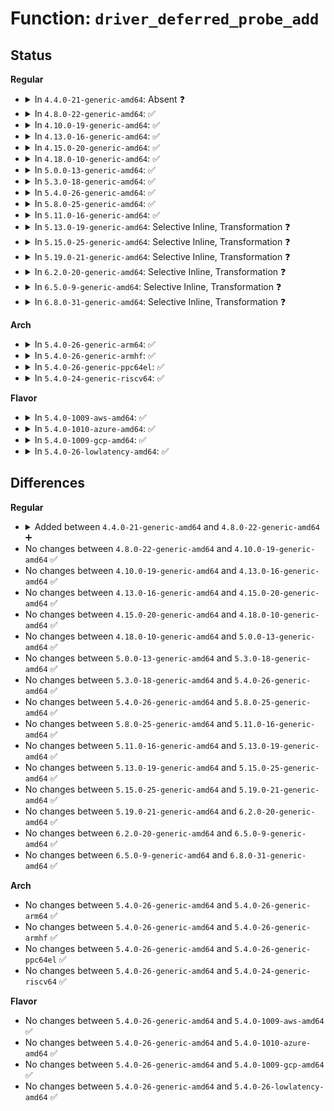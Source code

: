# Function: <code>driver_deferred_probe_add</code>

## Status
<b>Regular</b>
<ul>
<li>
<details>
<summary>In <code>4.4.0-21-generic-amd64</code>: Absent ❓</summary>

```json
{
  "name": "driver_deferred_probe_add",
  "collision_type": "Unique Static",
  "inline_type": "Full",
  "funcs": [
    {
      "addr": 18446744071584398488,
      "name": "driver_deferred_probe_add",
      "external": false,
      "loc": "drivers/base/dd.c:112",
      "file": "drivers/base/dd.c",
      "inline": "not declared, inlined",
      "caller_inline": [
        "drivers/base/dd.c:driver_probe_device"
      ],
      "caller_func": []
    }
  ],
  "symbols": []
}
```
</details>
</li>
<li>
<details>
<summary>In <code>4.8.0-22-generic-amd64</code>: ✅</summary>

```c
void driver_deferred_probe_add(struct device * dev)
```

```json
{
  "name": "driver_deferred_probe_add",
  "collision_type": "Unique Static",
  "inline_type": "No",
  "funcs": [
    {
      "addr": 18446744071584730512,
      "name": "driver_deferred_probe_add",
      "external": false,
      "loc": "drivers/base/dd.c:119",
      "file": "drivers/base/dd.c",
      "inline": "seen, unknown",
      "caller_inline": [],
      "caller_func": [
        "drivers/base/dd.c:__driver_attach",
        "drivers/base/dd.c:__device_attach_driver",
        "drivers/base/dd.c:driver_probe_device",
        "drivers/base/dd.c:driver_probe_device"
      ]
    }
  ],
  "symbols": [
    {
      "addr": 18446744071584730512,
      "name": "driver_deferred_probe_add",
      "section": ".text",
      "bind": "STB_LOCAL",
      "size": 153
    }
  ]
}
```
</details>
</li>
<li>
<details>
<summary>In <code>4.10.0-19-generic-amd64</code>: ✅</summary>

```c
void driver_deferred_probe_add(struct device * dev)
```

```json
{
  "name": "driver_deferred_probe_add",
  "collision_type": "Unique Static",
  "inline_type": "No",
  "funcs": [
    {
      "addr": 18446744071584920304,
      "name": "driver_deferred_probe_add",
      "external": false,
      "loc": "drivers/base/dd.c:118",
      "file": "drivers/base/dd.c",
      "inline": "seen, unknown",
      "caller_inline": [],
      "caller_func": [
        "drivers/base/dd.c:__driver_attach",
        "drivers/base/dd.c:__device_attach_driver",
        "drivers/base/dd.c:driver_probe_device",
        "drivers/base/dd.c:driver_probe_device"
      ]
    }
  ],
  "symbols": [
    {
      "addr": 18446744071584920304,
      "name": "driver_deferred_probe_add",
      "section": ".text",
      "bind": "STB_LOCAL",
      "size": 153
    }
  ]
}
```
</details>
</li>
<li>
<details>
<summary>In <code>4.13.0-16-generic-amd64</code>: ✅</summary>

```c
void driver_deferred_probe_add(struct device * dev)
```

```json
{
  "name": "driver_deferred_probe_add",
  "collision_type": "Unique Static",
  "inline_type": "No",
  "funcs": [
    {
      "addr": 18446744071585005248,
      "name": "driver_deferred_probe_add",
      "external": false,
      "loc": "drivers/base/dd.c:119",
      "file": "drivers/base/dd.c",
      "inline": "seen, unknown",
      "caller_inline": [],
      "caller_func": [
        "drivers/base/dd.c:__driver_attach",
        "drivers/base/dd.c:__device_attach_driver",
        "drivers/base/dd.c:driver_probe_device",
        "drivers/base/dd.c:driver_probe_device"
      ]
    }
  ],
  "symbols": [
    {
      "addr": 18446744071585005248,
      "name": "driver_deferred_probe_add",
      "section": ".text",
      "bind": "STB_LOCAL",
      "size": 153
    }
  ]
}
```
</details>
</li>
<li>
<details>
<summary>In <code>4.15.0-20-generic-amd64</code>: ✅</summary>

```c
void driver_deferred_probe_add(struct device * dev)
```

```json
{
  "name": "driver_deferred_probe_add",
  "collision_type": "Unique Static",
  "inline_type": "No",
  "funcs": [
    {
      "addr": 18446744071585427184,
      "name": "driver_deferred_probe_add",
      "external": false,
      "loc": "drivers/base/dd.c:144",
      "file": "drivers/base/dd.c",
      "inline": "seen, unknown",
      "caller_inline": [],
      "caller_func": [
        "drivers/base/dd.c:__driver_attach",
        "drivers/base/dd.c:__device_attach_driver",
        "drivers/base/dd.c:driver_probe_device",
        "drivers/base/dd.c:driver_probe_device",
        "drivers/base/dd.c:driver_probe_device"
      ]
    }
  ],
  "symbols": [
    {
      "addr": 18446744071585427184,
      "name": "driver_deferred_probe_add",
      "section": ".text",
      "bind": "STB_LOCAL",
      "size": 153
    }
  ]
}
```
</details>
</li>
<li>
<details>
<summary>In <code>4.18.0-10-generic-amd64</code>: ✅</summary>

```c
void driver_deferred_probe_add(struct device * dev)
```

```json
{
  "name": "driver_deferred_probe_add",
  "collision_type": "Unique Static",
  "inline_type": "No",
  "funcs": [
    {
      "addr": 18446744071585670160,
      "name": "driver_deferred_probe_add",
      "external": false,
      "loc": "drivers/base/dd.c:141",
      "file": "drivers/base/dd.c",
      "inline": "seen, unknown",
      "caller_inline": [],
      "caller_func": [
        "drivers/base/dd.c:__driver_attach",
        "drivers/base/dd.c:__device_attach_driver",
        "drivers/base/dd.c:driver_probe_device",
        "drivers/base/dd.c:driver_probe_device",
        "drivers/base/dd.c:driver_probe_device"
      ]
    }
  ],
  "symbols": [
    {
      "addr": 18446744071585670160,
      "name": "driver_deferred_probe_add",
      "section": ".text",
      "bind": "STB_LOCAL",
      "size": 153
    }
  ]
}
```
</details>
</li>
<li>
<details>
<summary>In <code>5.0.0-13-generic-amd64</code>: ✅</summary>

```c
void driver_deferred_probe_add(struct device * dev)
```

```json
{
  "name": "driver_deferred_probe_add",
  "collision_type": "Unique Static",
  "inline_type": "No",
  "funcs": [
    {
      "addr": 18446744071585799856,
      "name": "driver_deferred_probe_add",
      "external": false,
      "loc": "drivers/base/dd.c:119",
      "file": "drivers/base/dd.c",
      "inline": "seen, unknown",
      "caller_inline": [],
      "caller_func": [
        "drivers/base/dd.c:__driver_attach",
        "drivers/base/dd.c:__device_attach_driver",
        "drivers/base/dd.c:really_probe",
        "drivers/base/dd.c:really_probe",
        "drivers/base/dd.c:really_probe"
      ]
    }
  ],
  "symbols": [
    {
      "addr": 18446744071585799856,
      "name": "driver_deferred_probe_add",
      "section": ".text",
      "bind": "STB_LOCAL",
      "size": 153
    }
  ]
}
```
</details>
</li>
<li>
<details>
<summary>In <code>5.3.0-18-generic-amd64</code>: ✅</summary>

```c
void driver_deferred_probe_add(struct device * dev)
```

```json
{
  "name": "driver_deferred_probe_add",
  "collision_type": "Unique Global",
  "inline_type": "No",
  "funcs": [
    {
      "addr": 18446744071586034384,
      "name": "driver_deferred_probe_add",
      "external": true,
      "loc": "drivers/base/dd.c:123",
      "file": "drivers/base/dd.c",
      "inline": "seen, unknown",
      "caller_inline": [],
      "caller_func": [
        "drivers/base/core.c:device_links_driver_bound",
        "drivers/base/dd.c:__driver_attach",
        "drivers/base/dd.c:__driver_attach",
        "drivers/base/dd.c:__device_attach_driver",
        "drivers/base/dd.c:really_probe",
        "drivers/base/dd.c:really_probe",
        "drivers/base/dd.c:really_probe"
      ]
    }
  ],
  "symbols": [
    {
      "addr": 18446744071586034384,
      "name": "driver_deferred_probe_add",
      "section": ".text",
      "bind": "STB_GLOBAL",
      "size": 153
    }
  ]
}
```
</details>
</li>
<li>
<details>
<summary>In <code>5.4.0-26-generic-amd64</code>: ✅</summary>

```c
void driver_deferred_probe_add(struct device * dev)
```

```json
{
  "name": "driver_deferred_probe_add",
  "collision_type": "Unique Global",
  "inline_type": "No",
  "funcs": [
    {
      "addr": 18446744071586181792,
      "name": "driver_deferred_probe_add",
      "external": true,
      "loc": "drivers/base/dd.c:123",
      "file": "drivers/base/dd.c",
      "inline": "seen, unknown",
      "caller_inline": [],
      "caller_func": [
        "drivers/base/core.c:device_links_driver_bound",
        "drivers/base/dd.c:__driver_attach",
        "drivers/base/dd.c:__driver_attach",
        "drivers/base/dd.c:__device_attach_driver",
        "drivers/base/dd.c:really_probe",
        "drivers/base/dd.c:really_probe",
        "drivers/base/dd.c:really_probe"
      ]
    }
  ],
  "symbols": [
    {
      "addr": 18446744071586181792,
      "name": "driver_deferred_probe_add",
      "section": ".text",
      "bind": "STB_GLOBAL",
      "size": 153
    }
  ]
}
```
</details>
</li>
<li>
<details>
<summary>In <code>5.8.0-25-generic-amd64</code>: ✅</summary>

```c
void driver_deferred_probe_add(struct device * dev)
```

```json
{
  "name": "driver_deferred_probe_add",
  "collision_type": "Unique Global",
  "inline_type": "No",
  "funcs": [
    {
      "addr": 18446744071586943232,
      "name": "driver_deferred_probe_add",
      "external": true,
      "loc": "drivers/base/dd.c:123",
      "file": "drivers/base/dd.c",
      "inline": "seen, unknown",
      "caller_inline": [],
      "caller_func": [
        "drivers/base/core.c:device_links_driver_bound",
        "drivers/base/dd.c:__driver_attach",
        "drivers/base/dd.c:__driver_attach",
        "drivers/base/dd.c:__device_attach_driver",
        "drivers/base/dd.c:really_probe",
        "drivers/base/dd.c:really_probe",
        "drivers/base/dd.c:really_probe"
      ]
    }
  ],
  "symbols": [
    {
      "addr": 18446744071586943232,
      "name": "driver_deferred_probe_add",
      "section": ".text",
      "bind": "STB_GLOBAL",
      "size": 143
    }
  ]
}
```
</details>
</li>
<li>
<details>
<summary>In <code>5.11.0-16-generic-amd64</code>: ✅</summary>

```c
void driver_deferred_probe_add(struct device * dev)
```

```json
{
  "name": "driver_deferred_probe_add",
  "collision_type": "Unique Global",
  "inline_type": "No",
  "funcs": [
    {
      "addr": 18446744071587028624,
      "name": "driver_deferred_probe_add",
      "external": true,
      "loc": "drivers/base/dd.c:127",
      "file": "drivers/base/dd.c",
      "inline": "seen, unknown",
      "caller_inline": [],
      "caller_func": [
        "drivers/base/core.c:device_links_driver_bound",
        "drivers/base/dd.c:__driver_attach",
        "drivers/base/dd.c:__driver_attach",
        "drivers/base/dd.c:__device_attach_driver",
        "drivers/base/dd.c:really_probe",
        "drivers/base/dd.c:really_probe",
        "drivers/base/dd.c:really_probe"
      ]
    }
  ],
  "symbols": [
    {
      "addr": 18446744071587028624,
      "name": "driver_deferred_probe_add",
      "section": ".text",
      "bind": "STB_GLOBAL",
      "size": 143
    }
  ]
}
```
</details>
</li>
<li>
<details>
<summary>In <code>5.13.0-19-generic-amd64</code>: Selective Inline, Transformation ❓</summary>

```c
void driver_deferred_probe_add(struct device * dev)
```

```json
{
  "name": "driver_deferred_probe_add",
  "collision_type": "Unique Global",
  "inline_type": "Selective",
  "funcs": [
    {
      "addr": 18446744071586916256,
      "name": "driver_deferred_probe_add",
      "external": true,
      "loc": "drivers/base/dd.c:131",
      "file": "drivers/base/dd.c",
      "inline": "not declared, inlined",
      "caller_inline": [
        "drivers/base/dd.c:__driver_attach",
        "drivers/base/dd.c:__device_attach_driver",
        "drivers/base/dd.c:really_probe",
        "drivers/base/dd.c:really_probe",
        "drivers/base/dd.c:really_probe"
      ],
      "caller_func": [
        "drivers/base/core.c:device_links_driver_bound",
        "drivers/base/dd.c:__driver_attach",
        "drivers/base/dd.c:__device_attach_driver",
        "drivers/base/dd.c:really_probe",
        "drivers/base/dd.c:really_probe",
        "drivers/base/dd.c:really_probe"
      ]
    }
  ],
  "symbols": [
    {
      "addr": 18446744071586911472,
      "name": "driver_deferred_probe_add.part.0",
      "section": ".text",
      "bind": "STB_LOCAL",
      "size": 143
    },
    {
      "addr": 18446744071586912400,
      "name": "driver_deferred_probe_add",
      "section": ".text",
      "bind": "STB_GLOBAL",
      "size": 26
    }
  ]
}
```
</details>
</li>
<li>
<details>
<summary>In <code>5.15.0-25-generic-amd64</code>: Selective Inline, Transformation ❓</summary>

```c
void driver_deferred_probe_add(struct device * dev)
```

```json
{
  "name": "driver_deferred_probe_add",
  "collision_type": "Unique Global",
  "inline_type": "Selective",
  "funcs": [
    {
      "addr": 18446744071587478306,
      "name": "driver_deferred_probe_add",
      "external": true,
      "loc": "drivers/base/dd.c:131",
      "file": "drivers/base/dd.c",
      "inline": "not declared, inlined",
      "caller_inline": [
        "drivers/base/dd.c:__driver_attach",
        "drivers/base/dd.c:__device_attach_driver",
        "drivers/base/dd.c:driver_probe_device"
      ],
      "caller_func": [
        "drivers/base/core.c:device_links_driver_bound",
        "drivers/base/dd.c:__driver_attach",
        "drivers/base/dd.c:__device_attach_driver",
        "drivers/base/dd.c:driver_probe_device"
      ]
    }
  ],
  "symbols": [
    {
      "addr": 18446744071587473072,
      "name": "driver_deferred_probe_add.part.0",
      "section": ".text",
      "bind": "STB_LOCAL",
      "size": 140
    },
    {
      "addr": 18446744071587474240,
      "name": "driver_deferred_probe_add",
      "section": ".text",
      "bind": "STB_GLOBAL",
      "size": 26
    }
  ]
}
```
</details>
</li>
<li>
<details>
<summary>In <code>5.19.0-21-generic-amd64</code>: Selective Inline, Transformation ❓</summary>

```c
void driver_deferred_probe_add(struct device * dev)
```

```json
{
  "name": "driver_deferred_probe_add",
  "collision_type": "Unique Global",
  "inline_type": "Selective",
  "funcs": [
    {
      "addr": 18446744071588798887,
      "name": "driver_deferred_probe_add",
      "external": true,
      "loc": "drivers/base/dd.c:132",
      "file": "drivers/base/dd.c",
      "inline": "not declared, inlined",
      "caller_inline": [
        "drivers/base/dd.c:__driver_attach",
        "drivers/base/dd.c:__device_attach_driver",
        "drivers/base/dd.c:driver_probe_device"
      ],
      "caller_func": [
        "drivers/base/core.c:device_links_driver_bound",
        "drivers/base/dd.c:__driver_attach",
        "drivers/base/dd.c:__driver_attach",
        "drivers/base/dd.c:__device_attach_driver",
        "drivers/base/dd.c:driver_probe_device"
      ]
    }
  ],
  "symbols": [
    {
      "addr": 18446744071588794112,
      "name": "driver_deferred_probe_add.part.0",
      "section": ".text",
      "bind": "STB_LOCAL",
      "size": 154
    },
    {
      "addr": 18446744071588794592,
      "name": "driver_deferred_probe_add",
      "section": ".text",
      "bind": "STB_GLOBAL",
      "size": 38
    }
  ]
}
```
</details>
</li>
<li>
<details>
<summary>In <code>6.2.0-20-generic-amd64</code>: Selective Inline, Transformation ❓</summary>

```c
void driver_deferred_probe_add(struct device * dev)
```

```json
{
  "name": "driver_deferred_probe_add",
  "collision_type": "Unique Global",
  "inline_type": "Selective",
  "funcs": [
    {
      "addr": 18446744071590293503,
      "name": "driver_deferred_probe_add",
      "external": true,
      "loc": "drivers/base/dd.c:132",
      "file": "drivers/base/dd.c",
      "inline": "not declared, inlined",
      "caller_inline": [
        "drivers/base/dd.c:__driver_attach",
        "drivers/base/dd.c:__device_attach_driver",
        "drivers/base/dd.c:driver_probe_device"
      ],
      "caller_func": [
        "drivers/base/core.c:device_links_driver_bound",
        "drivers/base/dd.c:__driver_attach",
        "drivers/base/dd.c:__device_attach_driver",
        "drivers/base/dd.c:driver_probe_device"
      ]
    }
  ],
  "symbols": [
    {
      "addr": 18446744071590289824,
      "name": "driver_deferred_probe_add.part.0",
      "section": ".text",
      "bind": "STB_LOCAL",
      "size": 154
    },
    {
      "addr": 18446744071590290560,
      "name": "driver_deferred_probe_add",
      "section": ".text",
      "bind": "STB_GLOBAL",
      "size": 38
    }
  ]
}
```
</details>
</li>
<li>
<details>
<summary>In <code>6.5.0-9-generic-amd64</code>: Selective Inline, Transformation ❓</summary>

```c
void driver_deferred_probe_add(struct device * dev)
```

```json
{
  "name": "driver_deferred_probe_add",
  "collision_type": "Unique Global",
  "inline_type": "Selective",
  "funcs": [
    {
      "addr": 18446744071590613759,
      "name": "driver_deferred_probe_add",
      "external": true,
      "loc": "drivers/base/dd.c:132",
      "file": "drivers/base/dd.c",
      "inline": "not declared, inlined",
      "caller_inline": [
        "drivers/base/dd.c:__driver_attach",
        "drivers/base/dd.c:__device_attach_driver",
        "drivers/base/dd.c:driver_probe_device"
      ],
      "caller_func": [
        "drivers/base/core.c:device_links_driver_bound",
        "drivers/base/dd.c:__driver_attach",
        "drivers/base/dd.c:__device_attach_driver",
        "drivers/base/dd.c:driver_probe_device"
      ]
    }
  ],
  "symbols": [
    {
      "addr": 18446744071590610224,
      "name": "driver_deferred_probe_add.part.0",
      "section": ".text",
      "bind": "STB_LOCAL",
      "size": 154
    },
    {
      "addr": 18446744071590610960,
      "name": "driver_deferred_probe_add",
      "section": ".text",
      "bind": "STB_GLOBAL",
      "size": 38
    }
  ]
}
```
</details>
</li>
<li>
<details>
<summary>In <code>6.8.0-31-generic-amd64</code>: Selective Inline, Transformation ❓</summary>

```c
void driver_deferred_probe_add(struct device * dev)
```

```json
{
  "name": "driver_deferred_probe_add",
  "collision_type": "Unique Global",
  "inline_type": "Selective",
  "funcs": [
    {
      "addr": 18446744071590972863,
      "name": "driver_deferred_probe_add",
      "external": true,
      "loc": "drivers/base/dd.c:132",
      "file": "drivers/base/dd.c",
      "inline": "not declared, inlined",
      "caller_inline": [
        "drivers/base/dd.c:__driver_attach",
        "drivers/base/dd.c:__device_attach_driver",
        "drivers/base/dd.c:driver_probe_device"
      ],
      "caller_func": [
        "drivers/base/core.c:device_links_driver_bound",
        "drivers/base/dd.c:__driver_attach",
        "drivers/base/dd.c:__device_attach_driver",
        "drivers/base/dd.c:driver_probe_device"
      ]
    }
  ],
  "symbols": [
    {
      "addr": 18446744071590969296,
      "name": "driver_deferred_probe_add.part.0",
      "section": ".text",
      "bind": "STB_LOCAL",
      "size": 154
    },
    {
      "addr": 18446744071590970064,
      "name": "driver_deferred_probe_add",
      "section": ".text",
      "bind": "STB_GLOBAL",
      "size": 38
    }
  ]
}
```
</details>
</li>
</ul>
<b>Arch</b>
<ul>
<li>
<details>
<summary>In <code>5.4.0-26-generic-arm64</code>: ✅</summary>

```c
void driver_deferred_probe_add(struct device * dev)
```

```json
{
  "name": "driver_deferred_probe_add",
  "collision_type": "Unique Global",
  "inline_type": "No",
  "funcs": [
    {
      "addr": 18446603336498979712,
      "name": "driver_deferred_probe_add",
      "external": true,
      "loc": "drivers/base/dd.c:123",
      "file": "drivers/base/dd.c",
      "inline": "seen, unknown",
      "caller_inline": [],
      "caller_func": [
        "drivers/base/core.c:device_links_driver_bound",
        "drivers/base/dd.c:__driver_attach",
        "drivers/base/dd.c:__driver_attach",
        "drivers/base/dd.c:__device_attach_driver",
        "drivers/base/dd.c:really_probe",
        "drivers/base/dd.c:really_probe",
        "drivers/base/dd.c:really_probe"
      ]
    }
  ],
  "symbols": [
    {
      "addr": 18446603336498979712,
      "name": "driver_deferred_probe_add",
      "section": ".text",
      "bind": "STB_GLOBAL",
      "size": 164
    }
  ]
}
```
</details>
</li>
<li>
<details>
<summary>In <code>5.4.0-26-generic-armhf</code>: ✅</summary>

```c
void driver_deferred_probe_add(struct device * dev)
```

```json
{
  "name": "driver_deferred_probe_add",
  "collision_type": "Unique Global",
  "inline_type": "No",
  "funcs": [
    {
      "addr": 3231548488,
      "name": "driver_deferred_probe_add",
      "external": true,
      "loc": "drivers/base/dd.c:123",
      "file": "drivers/base/dd.c",
      "inline": "seen, unknown",
      "caller_inline": [],
      "caller_func": [
        "drivers/base/core.c:device_links_driver_bound",
        "drivers/base/dd.c:__driver_attach",
        "drivers/base/dd.c:__device_attach_driver",
        "drivers/base/dd.c:really_probe",
        "drivers/base/dd.c:really_probe",
        "drivers/base/dd.c:really_probe"
      ]
    }
  ],
  "symbols": [
    {
      "addr": 3231548488,
      "name": "driver_deferred_probe_add",
      "section": ".text",
      "bind": "STB_GLOBAL",
      "size": 160
    }
  ]
}
```
</details>
</li>
<li>
<details>
<summary>In <code>5.4.0-26-generic-ppc64el</code>: ✅</summary>

```c
void driver_deferred_probe_add(struct device * dev)
```

```json
{
  "name": "driver_deferred_probe_add",
  "collision_type": "Unique Global",
  "inline_type": "No",
  "funcs": [
    {
      "addr": 13835058055292130336,
      "name": "driver_deferred_probe_add",
      "external": true,
      "loc": "drivers/base/dd.c:123",
      "file": "drivers/base/dd.c",
      "inline": "seen, unknown",
      "caller_inline": [],
      "caller_func": [
        "drivers/base/core.c:device_links_driver_bound",
        "drivers/base/dd.c:__driver_attach",
        "drivers/base/dd.c:__driver_attach",
        "drivers/base/dd.c:__device_attach_driver",
        "drivers/base/dd.c:really_probe",
        "drivers/base/dd.c:really_probe",
        "drivers/base/dd.c:really_probe"
      ]
    }
  ],
  "symbols": [
    {
      "addr": 13835058055292130336,
      "name": "driver_deferred_probe_add",
      "section": ".text",
      "bind": "STB_GLOBAL",
      "size": 248
    }
  ]
}
```
</details>
</li>
<li>
<details>
<summary>In <code>5.4.0-24-generic-riscv64</code>: ✅</summary>

```c
void driver_deferred_probe_add(struct device * dev)
```

```json
{
  "name": "driver_deferred_probe_add",
  "collision_type": "Unique Global",
  "inline_type": "No",
  "funcs": [
    {
      "addr": 18446743936276357614,
      "name": "driver_deferred_probe_add",
      "external": true,
      "loc": "drivers/base/dd.c:123",
      "file": "drivers/base/dd.c",
      "inline": "seen, unknown",
      "caller_inline": [],
      "caller_func": [
        "drivers/base/core.c:device_links_driver_bound",
        "drivers/base/dd.c:__driver_attach",
        "drivers/base/dd.c:__device_attach_driver",
        "drivers/base/dd.c:really_probe",
        "drivers/base/dd.c:really_probe",
        "drivers/base/dd.c:really_probe"
      ]
    }
  ],
  "symbols": [
    {
      "addr": 18446743936276357614,
      "name": "driver_deferred_probe_add",
      "section": ".text",
      "bind": "STB_GLOBAL",
      "size": 178
    }
  ]
}
```
</details>
</li>
</ul>
<b>Flavor</b>
<ul>
<li>
<details>
<summary>In <code>5.4.0-1009-aws-amd64</code>: ✅</summary>

```c
void driver_deferred_probe_add(struct device * dev)
```

```json
{
  "name": "driver_deferred_probe_add",
  "collision_type": "Unique Global",
  "inline_type": "No",
  "funcs": [
    {
      "addr": 18446744071585942160,
      "name": "driver_deferred_probe_add",
      "external": true,
      "loc": "drivers/base/dd.c:123",
      "file": "drivers/base/dd.c",
      "inline": "seen, unknown",
      "caller_inline": [],
      "caller_func": [
        "drivers/base/core.c:device_links_driver_bound",
        "drivers/base/dd.c:__driver_attach",
        "drivers/base/dd.c:__driver_attach",
        "drivers/base/dd.c:__device_attach_driver",
        "drivers/base/dd.c:really_probe",
        "drivers/base/dd.c:really_probe",
        "drivers/base/dd.c:really_probe"
      ]
    }
  ],
  "symbols": [
    {
      "addr": 18446744071585942160,
      "name": "driver_deferred_probe_add",
      "section": ".text",
      "bind": "STB_GLOBAL",
      "size": 153
    }
  ]
}
```
</details>
</li>
<li>
<details>
<summary>In <code>5.4.0-1010-azure-amd64</code>: ✅</summary>

```c
void driver_deferred_probe_add(struct device * dev)
```

```json
{
  "name": "driver_deferred_probe_add",
  "collision_type": "Unique Global",
  "inline_type": "No",
  "funcs": [
    {
      "addr": 18446744071585791248,
      "name": "driver_deferred_probe_add",
      "external": true,
      "loc": "drivers/base/dd.c:123",
      "file": "drivers/base/dd.c",
      "inline": "seen, unknown",
      "caller_inline": [],
      "caller_func": [
        "drivers/base/core.c:device_links_driver_bound",
        "drivers/base/dd.c:__driver_attach",
        "drivers/base/dd.c:__driver_attach",
        "drivers/base/dd.c:__device_attach_driver",
        "drivers/base/dd.c:really_probe",
        "drivers/base/dd.c:really_probe",
        "drivers/base/dd.c:really_probe"
      ]
    }
  ],
  "symbols": [
    {
      "addr": 18446744071585791248,
      "name": "driver_deferred_probe_add",
      "section": ".text",
      "bind": "STB_GLOBAL",
      "size": 153
    }
  ]
}
```
</details>
</li>
<li>
<details>
<summary>In <code>5.4.0-1009-gcp-amd64</code>: ✅</summary>

```c
void driver_deferred_probe_add(struct device * dev)
```

```json
{
  "name": "driver_deferred_probe_add",
  "collision_type": "Unique Global",
  "inline_type": "No",
  "funcs": [
    {
      "addr": 18446744071586131808,
      "name": "driver_deferred_probe_add",
      "external": true,
      "loc": "drivers/base/dd.c:123",
      "file": "drivers/base/dd.c",
      "inline": "seen, unknown",
      "caller_inline": [],
      "caller_func": [
        "drivers/base/core.c:device_links_driver_bound",
        "drivers/base/dd.c:__driver_attach",
        "drivers/base/dd.c:__driver_attach",
        "drivers/base/dd.c:__device_attach_driver",
        "drivers/base/dd.c:really_probe",
        "drivers/base/dd.c:really_probe",
        "drivers/base/dd.c:really_probe"
      ]
    }
  ],
  "symbols": [
    {
      "addr": 18446744071586131808,
      "name": "driver_deferred_probe_add",
      "section": ".text",
      "bind": "STB_GLOBAL",
      "size": 153
    }
  ]
}
```
</details>
</li>
<li>
<details>
<summary>In <code>5.4.0-26-lowlatency-amd64</code>: ✅</summary>

```c
void driver_deferred_probe_add(struct device * dev)
```

```json
{
  "name": "driver_deferred_probe_add",
  "collision_type": "Unique Global",
  "inline_type": "No",
  "funcs": [
    {
      "addr": 18446744071586240400,
      "name": "driver_deferred_probe_add",
      "external": true,
      "loc": "drivers/base/dd.c:123",
      "file": "drivers/base/dd.c",
      "inline": "seen, unknown",
      "caller_inline": [],
      "caller_func": [
        "drivers/base/core.c:device_links_driver_bound",
        "drivers/base/dd.c:__driver_attach",
        "drivers/base/dd.c:__driver_attach",
        "drivers/base/dd.c:__device_attach_driver",
        "drivers/base/dd.c:really_probe",
        "drivers/base/dd.c:really_probe",
        "drivers/base/dd.c:really_probe"
      ]
    }
  ],
  "symbols": [
    {
      "addr": 18446744071586240400,
      "name": "driver_deferred_probe_add",
      "section": ".text",
      "bind": "STB_GLOBAL",
      "size": 153
    }
  ]
}
```
</details>
</li>
</ul>

## Differences
<b>Regular</b>
<ul>
<li>
<details>
<summary>Added between <code>4.4.0-21-generic-amd64</code> and <code>4.8.0-22-generic-amd64</code> ➕</summary>

```c
void driver_deferred_probe_add(struct device * dev)
```
</details>
</li>
<li>
No changes between <code>4.8.0-22-generic-amd64</code> and <code>4.10.0-19-generic-amd64</code> ✅
</li>
<li>
No changes between <code>4.10.0-19-generic-amd64</code> and <code>4.13.0-16-generic-amd64</code> ✅
</li>
<li>
No changes between <code>4.13.0-16-generic-amd64</code> and <code>4.15.0-20-generic-amd64</code> ✅
</li>
<li>
No changes between <code>4.15.0-20-generic-amd64</code> and <code>4.18.0-10-generic-amd64</code> ✅
</li>
<li>
No changes between <code>4.18.0-10-generic-amd64</code> and <code>5.0.0-13-generic-amd64</code> ✅
</li>
<li>
No changes between <code>5.0.0-13-generic-amd64</code> and <code>5.3.0-18-generic-amd64</code> ✅
</li>
<li>
No changes between <code>5.3.0-18-generic-amd64</code> and <code>5.4.0-26-generic-amd64</code> ✅
</li>
<li>
No changes between <code>5.4.0-26-generic-amd64</code> and <code>5.8.0-25-generic-amd64</code> ✅
</li>
<li>
No changes between <code>5.8.0-25-generic-amd64</code> and <code>5.11.0-16-generic-amd64</code> ✅
</li>
<li>
No changes between <code>5.11.0-16-generic-amd64</code> and <code>5.13.0-19-generic-amd64</code> ✅
</li>
<li>
No changes between <code>5.13.0-19-generic-amd64</code> and <code>5.15.0-25-generic-amd64</code> ✅
</li>
<li>
No changes between <code>5.15.0-25-generic-amd64</code> and <code>5.19.0-21-generic-amd64</code> ✅
</li>
<li>
No changes between <code>5.19.0-21-generic-amd64</code> and <code>6.2.0-20-generic-amd64</code> ✅
</li>
<li>
No changes between <code>6.2.0-20-generic-amd64</code> and <code>6.5.0-9-generic-amd64</code> ✅
</li>
<li>
No changes between <code>6.5.0-9-generic-amd64</code> and <code>6.8.0-31-generic-amd64</code> ✅
</li>
</ul>
<b>Arch</b>
<ul>
<li>
No changes between <code>5.4.0-26-generic-amd64</code> and <code>5.4.0-26-generic-arm64</code> ✅
</li>
<li>
No changes between <code>5.4.0-26-generic-amd64</code> and <code>5.4.0-26-generic-armhf</code> ✅
</li>
<li>
No changes between <code>5.4.0-26-generic-amd64</code> and <code>5.4.0-26-generic-ppc64el</code> ✅
</li>
<li>
No changes between <code>5.4.0-26-generic-amd64</code> and <code>5.4.0-24-generic-riscv64</code> ✅
</li>
</ul>
<b>Flavor</b>
<ul>
<li>
No changes between <code>5.4.0-26-generic-amd64</code> and <code>5.4.0-1009-aws-amd64</code> ✅
</li>
<li>
No changes between <code>5.4.0-26-generic-amd64</code> and <code>5.4.0-1010-azure-amd64</code> ✅
</li>
<li>
No changes between <code>5.4.0-26-generic-amd64</code> and <code>5.4.0-1009-gcp-amd64</code> ✅
</li>
<li>
No changes between <code>5.4.0-26-generic-amd64</code> and <code>5.4.0-26-lowlatency-amd64</code> ✅
</li>
</ul>
